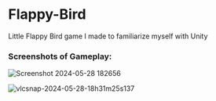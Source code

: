 # Flappy-Bird

Little Flappy Bird game I made to familiarize myself with Unity

### Screenshots of Gameplay:

![Screenshot 2024-05-28 182656](https://github.com/Biskkit/Flappy-Bird/assets/78767884/2da69e4a-e953-47e3-aa70-b0f26d832dde)

![vlcsnap-2024-05-28-18h31m25s137](https://github.com/Biskkit/Flappy-Bird/assets/78767884/4fa5d670-a3bf-49da-b912-009397e9c9c1)
